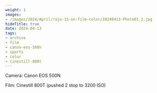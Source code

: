 ```yaml
---
weight: 1
images:
- /images/2024/April/raju-15-on-film-color/20240413-Photo01_2.jpg
hideTitle: true
date: 2024-04-13
tags:
- archive
- film
- canon-eos-500n
- sports
- color
- cinestill-800t
---
```


Camera: Canon EOS 500N

Film: Cinestill 800T (pushed 2 stop to 3200 ISO)